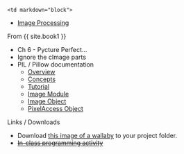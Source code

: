 	<td markdown="block">
* [Image Processing](slides/09/image-processing.html)
<a name="midterm1"></a>
</td>
	<td markdown="block">
From {{ site.book1 }}

* Ch 6 - Pycture Perfect... 
* Ignore the cImage parts
* PIL / Pillow documentation
    * [Overview](https://pillow.readthedocs.org/en/3.1.x/handbook/overview.html)
    * [Concepts](http://pillow.readthedocs.org/en/3.1.x/handbook/concepts.html)
    * [Tutorial](http://pillow.readthedocs.org/en/3.1.x/handbook/tutorial.html)
    * [Image Module](https://pillow.readthedocs.org/en/3.1.x/reference/Image.html#PIL.Image.Image)
    * [Image Object](https://pillow.readthedocs.org/en/3.1.x/reference/Image.html#PIL.Image.Image)
    * [PixelAccess Object](https://pillow.readthedocs.org/en/3.1.x/reference/PixelAccess.html)

</td>
	<td markdown="block">

Links / Downloads

* Download [this image of a wallaby](resources/img/wallaby.jpg) to your project folder.
* <strike><a href="https://docs.google.com/a/nyu.edu/forms/d/1zkCnVU_26wtBy6ZCMynyX0u2xwHT8fySuG8OzutAZZM/viewform">In-class programming activity</a></strike>

</td>

